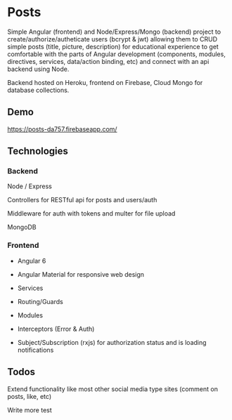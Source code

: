 # Posts

Simple Angular (frontend) and Node/Express/Mongo (backend) project to create/authorize/autheticate users (bcrypt & jwt) allowing them to CRUD simple posts (title, picture, description) for educational experience to get comfortable with the parts of Angular development (components, modules, directives, services, data/action binding, etc) and connect with an api backend using Node.

Backend hosted on Heroku, frontend on Firebase, Cloud Mongo for database collections.

## Demo

https://posts-da757.firebaseapp.com/

## Technologies

### Backend

Node / Express

Controllers for RESTful api for posts and users/auth

Middleware for auth with tokens and multer for file upload

MongoDB

### Frontend

- Angular 6

- Angular Material for responsive web design

- Services

- Routing/Guards

- Modules

- Interceptors (Error & Auth)

- Subject/Subscription (rxjs) for authorization status and is loading notifications

## Todos

Extend functionality like most other social media type sites (comment on posts, like, etc)

Write more test
